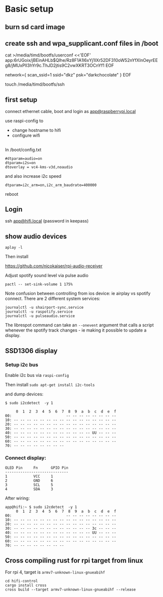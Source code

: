 # Basic setup

## burn sd card image
## create ssh and wpa_supplicant.conf files in /boot


cat >/media/timd/bootfs/userconf <<'EOF'
app:$6$rUGoix/jBEinAHLb$Qlhe/Rz8F1A1l6xYj1IXr52DF310oW52nYfXInOeyrEEg8/jMUxPlI3hYr9c.ThJD2jtis9C2vwXKRT3OCnYf1
EOF

network={
 scan_ssid=1
 ssid="dkz"
 psk="darkchocolate"
}
EOF

touch /media/timd/bootfs/ssh

## first setup

connect ethernet cable, boot and login as app@raspberrypi.local

use raspi-config to
 - change hostname to hifi
 - configure wifi

##

In /boot/config.txt

```
#dtparam=audio=on
dtparam=i2s=on
dtoverlay = vc4-kms-v3d,noaudio
```

and also increase i2c speed

```
dtparam=i2c_arm=on,i2c_arm_baudrate=400000
```

reboot 


## Login

ssh app@hifi.local
(password in keepass)


## show audio devices

```
aplay -l
```



Then install

https://github.com/nicokaiser/rpi-audio-receiver


Adjust spotify sound level via pulse audio

```
pactl -- set-sink-volume 1 175%
```

Note confusion between controlling from ios device: ie airplay vs spotify connect. There are 2 different
system services:
 
```
journalctl -u shairport-sync.service
journalctl -u raspotify.service
journalctl -u pulseaudio.service
```

The librespot command can take an `--onevent` argument that calls a script whenever the spotify
track changes - ie making it possible to update a display.


## SSD1306 display

### Setup i2c bus

Enable i2c bus via `raspi-config`

Then install `sudo apt-get install i2c-tools`

and dump devices:

```
$ sudo i2cdetect  -y 1

     0  1  2  3  4  5  6  7  8  9  a  b  c  d  e  f
00:                         -- -- -- -- -- -- -- -- 
10: -- -- -- -- -- -- -- -- -- -- -- -- -- -- -- -- 
20: -- -- -- -- -- -- -- -- -- -- -- -- -- -- -- -- 
30: -- -- -- -- -- -- -- -- -- -- -- -- -- -- -- -- 
40: -- -- -- -- -- -- -- -- -- -- -- -- UU -- -- -- 
50: -- -- -- -- -- -- -- -- -- -- -- -- -- -- -- -- 
60: -- -- -- -- -- -- -- -- -- -- -- -- -- -- -- -- 
70: -- -- -- -- -- -- -- --  
```

### Connect display:

```
OLED Pin     Fn      GPIO Pin
-----------------------------
1            VCC     1
2            GND     6
3            SCL     5
4            SDA     3
```

After wiring:

```
app@hifi:~ $ sudo i2cdetect  -y 1
     0  1  2  3  4  5  6  7  8  9  a  b  c  d  e  f
00:                         -- -- -- -- -- -- -- -- 
10: -- -- -- -- -- -- -- -- -- -- -- -- -- -- -- -- 
20: -- -- -- -- -- -- -- -- -- -- -- -- -- -- -- -- 
30: -- -- -- -- -- -- -- -- -- -- -- -- 3c -- -- -- 
40: -- -- -- -- -- -- -- -- -- -- -- -- UU -- -- -- 
50: -- -- -- -- -- -- -- -- -- -- -- -- -- -- -- -- 
60: -- -- -- -- -- -- -- -- -- -- -- -- -- -- -- -- 
70: -- -- -- -- -- -- -- --  
```

## Cross compiling rust for rpi target from linux

For rpi 4, target is `armv7-unknown-linux-gnueabihf`

```
cd hifi-control
cargo install cross
cross build --target armv7-unknown-linux-gnueabihf --release
```